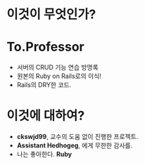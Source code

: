 # 이것이 무엇인가?
# To.Professor
* 서버의 CRUD 기능 연습 방명록
* 원본의 Ruby on Rails로의 이식!
* Rails의 DRY한 코드.

# 이것에 대하여?
* **ckswjd99**, 교수의 도움 없이 진행한 프로젝트.
* **Assistant Hedhogeg**, 에게 무한한 감사를.
* 나는 좋아한다. **Ruby**
